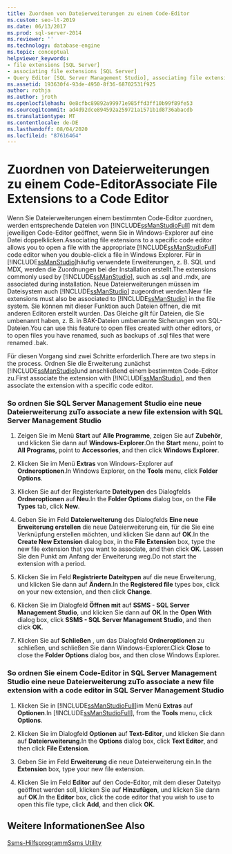 ```yaml
---
title: Zuordnen von Dateierweiterungen zu einem Code-Editor
ms.custom: seo-lt-2019
ms.date: 06/13/2017
ms.prod: sql-server-2014
ms.reviewer: ''
ms.technology: database-engine
ms.topic: conceptual
helpviewer_keywords:
- file extensions [SQL Server]
- associating file extensions [SQL Server]
- Query Editor [SQL Server Management Studio], associating file extensions
ms.assetid: 193630f4-93de-4950-8f36-68702531f925
author: rothja
ms.author: jroth
ms.openlocfilehash: 0e8cfbc89892a99971e985ffd3ff10b99f89fe53
ms.sourcegitcommit: ad4d92dce894592a259721a1571b1d8736abacdb
ms.translationtype: MT
ms.contentlocale: de-DE
ms.lasthandoff: 08/04/2020
ms.locfileid: "87616464"
---
```

# <a name="associate-file-extensions-to-a-code-editor"></a><span data-ttu-id="1f8ac-102">Zuordnen von Dateierweiterungen zu einem Code-Editor</span><span class="sxs-lookup"><span data-stu-id="1f8ac-102">Associate File Extensions to a Code Editor</span></span>
  <span data-ttu-id="1f8ac-103">Wenn Sie Dateierweiterungen einem bestimmten Code-Editor zuordnen, werden entsprechende Dateien von [!INCLUDE[ssManStudioFull](../../includes/ssmanstudiofull-md.md)] mit dem jeweiligen Code-Editor geöffnet, wenn Sie in Windows-Explorer auf eine Datei doppelklicken.</span><span class="sxs-lookup"><span data-stu-id="1f8ac-103">Associating file extensions to a specific code editor allows you to open a file with the appropriate [!INCLUDE[ssManStudioFull](../../includes/ssmanstudiofull-md.md)] code editor when you double-click a file in Windows Explorer.</span></span> <span data-ttu-id="1f8ac-104">Für in [!INCLUDE[ssManStudio](../../includes/ssmanstudio-md.md)]häufig verwendete Erweiterungen, z. B. SQL und MDX, werden die Zuordnungen bei der Installation erstellt.</span><span class="sxs-lookup"><span data-stu-id="1f8ac-104">The extensions commonly used by [!INCLUDE[ssManStudio](../../includes/ssmanstudio-md.md)], such as .sql and .mdx, are associated during installation.</span></span> <span data-ttu-id="1f8ac-105">Neue Dateierweiterungen müssen im Dateisystem auch [!INCLUDE[ssManStudio](../../includes/ssmanstudio-md.md)] zugeordnet werden.</span><span class="sxs-lookup"><span data-stu-id="1f8ac-105">New file extensions must also be associated to [!INCLUDE[ssManStudio](../../includes/ssmanstudio-md.md)] in the file system.</span></span> <span data-ttu-id="1f8ac-106">Sie können mit dieser Funktion auch Dateien öffnen, die mit anderen Editoren erstellt wurden. Das Gleiche gilt für Dateien, die Sie umbenannt haben, z. B. in BAK-Dateien umbenannte Sicherungen von SQL-Dateien.</span><span class="sxs-lookup"><span data-stu-id="1f8ac-106">You can use this feature to open files created with other editors, or to open files you have renamed, such as backups of .sql files that were renamed .bak.</span></span>  
  
 <span data-ttu-id="1f8ac-107">Für diesen Vorgang sind zwei Schritte erforderlich.</span><span class="sxs-lookup"><span data-stu-id="1f8ac-107">There are two steps in the process.</span></span> <span data-ttu-id="1f8ac-108">Ordnen Sie die Erweiterung zunächst [!INCLUDE[ssManStudio](../../includes/ssmanstudio-md.md)]und anschließend einem bestimmten Code-Editor zu.</span><span class="sxs-lookup"><span data-stu-id="1f8ac-108">First associate the extension with [!INCLUDE[ssManStudio](../../includes/ssmanstudio-md.md)], and then associate the extension with a specific code editor.</span></span>  
  
### <a name="to-associate-a-new-file-extension-with-sql-server-management-studio"></a><span data-ttu-id="1f8ac-109">So ordnen Sie SQL Server Management Studio eine neue Dateierweiterung zu</span><span class="sxs-lookup"><span data-stu-id="1f8ac-109">To associate a new file extension with SQL Server Management Studio</span></span>  
  
1.  <span data-ttu-id="1f8ac-110">Zeigen Sie im Menü **Start** auf **Alle Programme**, zeigen Sie auf **Zubehör**, und klicken Sie dann auf **Windows-Explorer**.</span><span class="sxs-lookup"><span data-stu-id="1f8ac-110">On the **Start** menu, point to **All Programs**, point to **Accessories**, and then click **Windows Explorer**.</span></span>  
  
2.  <span data-ttu-id="1f8ac-111">Klicken Sie im Menü **Extras** von Windows-Explorer auf **Ordneroptionen**.</span><span class="sxs-lookup"><span data-stu-id="1f8ac-111">In Windows Explorer, on the **Tools** menu, click **Folder Options**.</span></span>  
  
3.  <span data-ttu-id="1f8ac-112">Klicken Sie auf der Registerkarte **Dateitypen** des Dialogfelds **Ordneroptionen** auf **Neu**.</span><span class="sxs-lookup"><span data-stu-id="1f8ac-112">In the **Folder Options** dialog box, on the **File Types** tab, click **New**.</span></span>  
  
4.  <span data-ttu-id="1f8ac-113">Geben Sie im Feld **Dateierweiterung** des Dialogfelds **Eine neue Erweiterung erstellen** die neue Dateierweiterung ein, für die Sie eine Verknüpfung erstellen möchten, und klicken Sie dann auf **OK**.</span><span class="sxs-lookup"><span data-stu-id="1f8ac-113">In the **Create New Extension** dialog box, in the **File Extension** box, type the new file extension that you want to associate, and then click **OK**.</span></span> <span data-ttu-id="1f8ac-114">Lassen Sie den Punkt am Anfang der Erweiterung weg.</span><span class="sxs-lookup"><span data-stu-id="1f8ac-114">Do not start the extension with a period.</span></span>  
  
5.  <span data-ttu-id="1f8ac-115">Klicken Sie im Feld **Registrierte Dateitypen** auf die neue Erweiterung, und klicken Sie dann auf **Ändern**.</span><span class="sxs-lookup"><span data-stu-id="1f8ac-115">In the **Registered file** types box, click on your new extension, and then click **Change**.</span></span>  
  
6.  <span data-ttu-id="1f8ac-116">Klicken Sie im Dialogfeld **Öffnen mit** auf **SSMS - SQL Server Management Studio**, und klicken Sie dann auf **OK**.</span><span class="sxs-lookup"><span data-stu-id="1f8ac-116">In the **Open With** dialog box, click **SSMS - SQL Server Management Studio**, and then click **OK**.</span></span>  
  
7.  <span data-ttu-id="1f8ac-117">Klicken Sie auf **Schließen** , um das Dialogfeld **Ordneroptionen** zu schließen, und schließen Sie dann Windows-Explorer.</span><span class="sxs-lookup"><span data-stu-id="1f8ac-117">Click **Close** to close the **Folder Options** dialog box, and then close Windows Explorer.</span></span>  
  
### <a name="to-associate-a-new-file-extension-with-a-code-editor-in-sql-server-management-studio"></a><span data-ttu-id="1f8ac-118">So ordnen Sie einem Code-Editor in SQL Server Management Studio eine neue Dateierweiterung zu</span><span class="sxs-lookup"><span data-stu-id="1f8ac-118">To associate a new file extension with a code editor in SQL Server Management Studio</span></span>  
  
1.  <span data-ttu-id="1f8ac-119">Klicken Sie in [!INCLUDE[ssManStudioFull](../../includes/ssmanstudiofull-md.md)]im Menü **Extras** auf **Optionen**.</span><span class="sxs-lookup"><span data-stu-id="1f8ac-119">In [!INCLUDE[ssManStudioFull](../../includes/ssmanstudiofull-md.md)], from the **Tools** menu, click **Options**.</span></span>  
  
2.  <span data-ttu-id="1f8ac-120">Klicken Sie im Dialogfeld **Optionen** auf **Text-Editor**, und klicken Sie dann auf **Dateierweiterung**.</span><span class="sxs-lookup"><span data-stu-id="1f8ac-120">In the **Options** dialog box, click **Text Editor**, and then click **File Extension**.</span></span>  
  
3.  <span data-ttu-id="1f8ac-121">Geben Sie im Feld **Erweiterung** die neue Dateierweiterung ein.</span><span class="sxs-lookup"><span data-stu-id="1f8ac-121">In the **Extension** box, type your new file extension.</span></span>  
  
4.  <span data-ttu-id="1f8ac-122">Klicken Sie im Feld **Editor** auf den Code-Editor, mit dem dieser Dateityp geöffnet werden soll, klicken Sie auf **Hinzufügen**, und klicken Sie dann auf **OK**.</span><span class="sxs-lookup"><span data-stu-id="1f8ac-122">In the **Editor** box, click the code editor that you wish to use to open this file type, click **Add**, and then click **OK**.</span></span>  
  
## <a name="see-also"></a><span data-ttu-id="1f8ac-123">Weitere Informationen</span><span class="sxs-lookup"><span data-stu-id="1f8ac-123">See Also</span></span>  
 [<span data-ttu-id="1f8ac-124">Ssms-Hilfsprogramm</span><span class="sxs-lookup"><span data-stu-id="1f8ac-124">Ssms Utility</span></span>](../../ssms/ssms-utility.md)  
  
  
